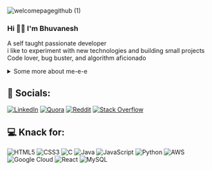 ![welcomepagegithub (1)](https://github.com/Blade2Cruzor/Blade2Cruzor/assets/113835673/5fc24a6f-bde3-49fc-891d-701ac3c781a3)<br/>
### Hi 🙋‍♂️ I'm Bhuvanesh 
A self taught passionate developer<br>i like to experiment with new technologies and building small projects<br>Code lover, bug buster, and algorithm aficionado

<!--
**Blade2Cruzor/Blade2Cruzor** is a ✨ _special_ ✨ repository because its `README.md` (this file) appears on your GitHub profile.

Here are some ideas to get you started:

- 🔭 I’m currently working on ...
- 🌱 I’m currently learning ...
- 👯 I’m looking to collaborate on ...
- 🤔 I’m looking for help with ...
- 💬 Ask me about ...
- 📫 How to reach me: ...
- 😄 Pronouns: ...
- ⚡ Fun fact: ...
-->
<details>
  <summary>Some more about me-e-e</summary>
  <br>
 
  - Here my **DISCORD** invite link **[JOIN HERE!](https://discord.com/invite/HSbVguFs)**
  - I do have some interest in movies and anime do bing me in **[Reddit](https://img.shields.io/badge/Reddit-%23FF4500.svg?logo=Reddit&logoColor=white)**


 <p>📊 GitHub Stats:</p>
 
![](https://github-readme-stats.vercel.app/api?username=Blade2Cruzor&theme=gotham&hide_border=false&include_all_commits=true&count_private=false)<br/>
![](https://github-readme-streak-stats.herokuapp.com/?user=Blade2Cruzor&theme=gotham&hide_border=false)<br/>
![](https://github-readme-stats.vercel.app/api/top-langs/?username=Blade2Cruzor&theme=gotham&hide_border=false&include_all_commits=true&count_private=false&layout=compact)
  <br><br>
</details>

## 👥 Socials:
[![LinkedIn](https://img.shields.io/badge/LinkedIn-%230077B5.svg?logo=linkedin&logoColor=white)](https://linkedin.com/in/https://www.linkedin.com/in/bhuvanesh2002/) [![Quora](https://img.shields.io/badge/Quora-%23B92B27.svg?logo=Quora&logoColor=white)](https://quora.com/profile/https://www.quora.com/profile/Bhuvanesh-A-24) [![Reddit](https://img.shields.io/badge/Reddit-%23FF4500.svg?logo=Reddit&logoColor=white)](https://reddit.com/user/https://www.reddit.com/u/bladecruZORO/s/1hsKfUm6TS) [![Stack Overflow](https://img.shields.io/badge/-Stackoverflow-FE7A16?logo=stack-overflow&logoColor=white)](https://stackoverflow.com/users/https://stackoverflow.com/users/25100585/bhuvanesh-a) 

## 💻 Knack for:
![HTML5](https://img.shields.io/badge/html5-%23E34F26.svg?style=for-the-badge&logo=html5&logoColor=white) ![CSS3](https://img.shields.io/badge/css3-%231572B6.svg?style=for-the-badge&logo=css3&logoColor=white) ![C](https://img.shields.io/badge/c-%2300599C.svg?style=for-the-badge&logo=c&logoColor=white) ![Java](https://img.shields.io/badge/java-%23ED8B00.svg?style=for-the-badge&logo=openjdk&logoColor=white) ![JavaScript](https://img.shields.io/badge/javascript-%23323330.svg?style=for-the-badge&logo=javascript&logoColor=%23F7DF1E) ![Python](https://img.shields.io/badge/python-3670A0?style=for-the-badge&logo=python&logoColor=ffdd54) ![AWS](https://img.shields.io/badge/AWS-%23FF9900.svg?style=for-the-badge&logo=amazon-aws&logoColor=white) ![Google Cloud](https://img.shields.io/badge/GoogleCloud-%234285F4.svg?style=for-the-badge&logo=google-cloud&logoColor=white) ![React](https://img.shields.io/badge/react-%2320232a.svg?style=for-the-badge&logo=react&logoColor=%2361DAFB) ![MySQL](https://img.shields.io/badge/mysql-4479A1.svg?style=for-the-badge&logo=mysql&logoColor=white)
